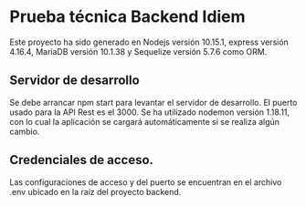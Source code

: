 # Prueba técnica Backend Idiem

Este proyecto ha sido generado en Nodejs versión 10.15.1, express versión 4.16.4, MariaDB versión 10.1.38 y Sequelize versión 5.7.6 como ORM.

## Servidor de desarrollo

Se debe arrancar npm start para levantar el servidor de desarrollo. El puerto usado para la API Rest es el 3000. Se ha utilizado nodemon versión 1.18.11, con lo cual la aplicación se cargará automáticamente si se realiza algún cambio.

## Credenciales de acceso.

Las configuraciones de acceso y del puerto se encuentran en el archivo .env ubicado en la raíz del proyecto backend.